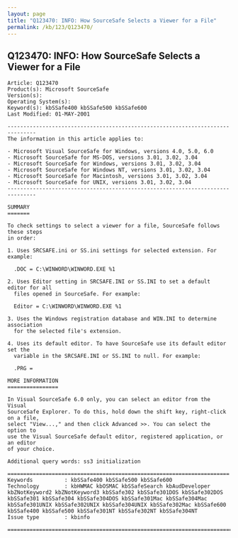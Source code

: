```yaml
---
layout: page
title: "Q123470: INFO: How SourceSafe Selects a Viewer for a File"
permalink: /kb/123/Q123470/
---
```


## Q123470: INFO: How SourceSafe Selects a Viewer for a File

	Article: Q123470
	Product(s): Microsoft SourceSafe
	Version(s): 
	Operating System(s): 
	Keyword(s): kbSSafe400 kbSSafe500 kbSSafe600
	Last Modified: 01-MAY-2001
	
	-------------------------------------------------------------------------------
	The information in this article applies to:
	
	- Microsoft Visual SourceSafe for Windows, versions 4.0, 5.0, 6.0 
	- Microsoft SourceSafe for MS-DOS, versions 3.01, 3.02, 3.04 
	- Microsoft SourceSafe for Windows, versions 3.01, 3.02, 3.04 
	- Microsoft SourceSafe for Windows NT, versions 3.01, 3.02, 3.04 
	- Microsoft SourceSafe for Macintosh, versions 3.01, 3.02, 3.04 
	- Microsoft SourceSafe for UNIX, versions 3.01, 3.02, 3.04 
	-------------------------------------------------------------------------------
	
	SUMMARY
	=======
	
	To check settings to select a viewer for a file, SourceSafe follows these steps
	in order:
	
	1. Uses SRCSAFE.ini or SS.ini settings for selected extension. For example:
	
	  .DOC = C:\WINWORD\WINWORD.EXE %1
	
	2. Uses Editor setting in SRCSAFE.INI or SS.INI to set a default editor for all
	  files opened in SourceSafe. For example:
	
	  Editor = C:\WINWORD\WINWORD.EXE %1
	
	3. Uses the Windows registration database and WIN.INI to determine association
	  for the selected file's extension.
	
	4. Uses its default editor. To have SourceSafe use its default editor set the
	  variable in the SRCSAFE.INI or SS.INI to null. For example:
	
	  .PRG =
	
	MORE INFORMATION
	================
	
	In Visual SourceSafe 6.0 only, you can select an editor from the Visual
	SourceSafe Explorer. To do this, hold down the shift key, right-click on a file,
	select "View...," and then click Advanced >>. You can select the option to
	use the Visual SourceSafe default editor, registered application, or an editor
	of your choice.
	
	Additional query words: ss3 initialization
	
	======================================================================
	Keywords          : kbSSafe400 kbSSafe500 kbSSafe600 
	Technology        : kbHWMAC kbOSMAC kbSSafeSearch kbAudDeveloper kbZNotKeyword2 kbZNotKeyword3 kbSSafe302 kbSSafe301DOS kbSSafe302DOS kbSSafe301 kbSSafe304 kbSSafe304DOS kbSSafe301Mac kbSSafe304Mac kbSSafe301UNIX kbSSafe302UNIX kbSSafe304UNIX kbSSafe302Mac kbSSafe600 kbSSafe400 kbSSafe500 kbSSafe301NT kbSSafe302NT kbSSafe304NT
	Issue type        : kbinfo
	
	=============================================================================
	
